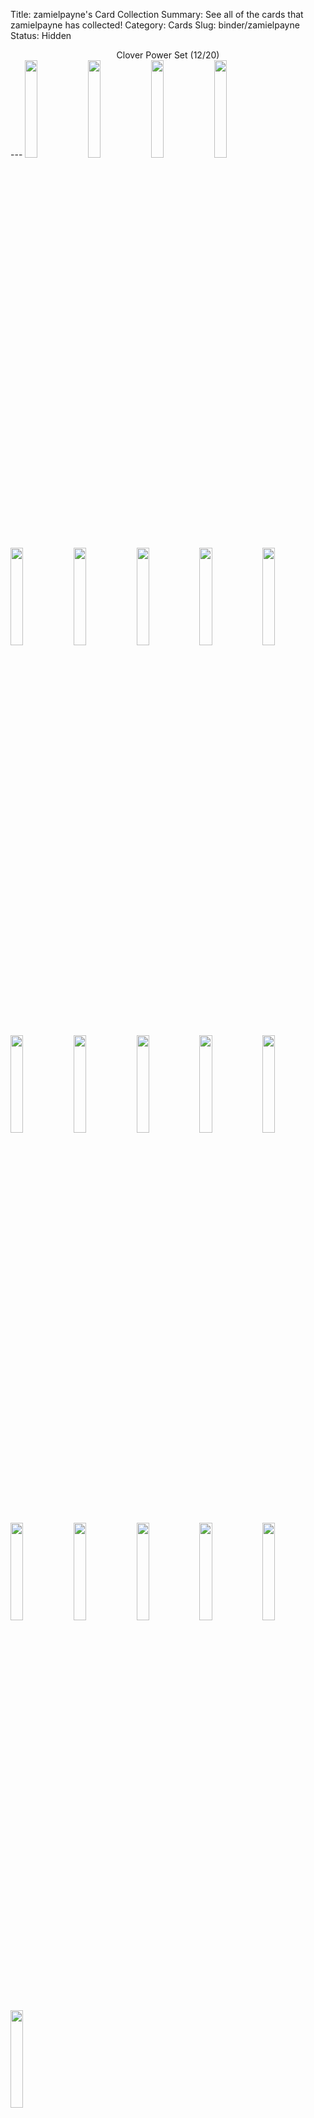 Title: zamielpayne's Card Collection
Summary: See all of the cards that zamielpayne has collected!
Category: Cards
Slug: binder/zamielpayne
Status: Hidden

<center>Clover Power Set (12/20)</center>
---
<img src='/images/cards/back-small.png' width='20%'><img src='/images/cards/back-small.png' width='20%'><span title='1 Card'><a href='/card/547c93afbd692/'><img src='/images/cards/547c93afbd692-small.png' width='20%'></a></span><span title='2 Cards'><a href='/card/fc19809dc9183/'><img src='/images/cards/fc19809dc9183-small.png' width='20%'></a></span><img src='/images/cards/back-small.png' width='20%'><span title='3 Cards'><a href='/card/282f0b71360a5/'><img src='/images/cards/282f0b71360a5-small.png' width='20%'></a></span><img src='/images/cards/back-small.png' width='20%'><img src='/images/cards/back-small.png' width='20%'><span title='1 Card'><a href='/card/96487ec96fb09/'><img src='/images/cards/96487ec96fb09-small.png' width='20%'></a></span><span title='1 Card'><a href='/card/9489c9ff45ad10/'><img src='/images/cards/9489c9ff45ad10-small.png' width='20%'></a></span><span title='1 Card'><a href='/card/7698bc91a42511/'><img src='/images/cards/7698bc91a42511-small.png' width='20%'></a></span><img src='/images/cards/back-small.png' width='20%'><span title='3 Cards'><a href='/card/d72e35b107d113/'><img src='/images/cards/d72e35b107d113-small.png' width='20%'></a></span><img src='/images/cards/back-small.png' width='20%'><span title='1 Card'><a href='/card/8afda7024ce515/'><img src='/images/cards/8afda7024ce515-small.png' width='20%'></a></span><img src='/images/cards/back-small.png' width='20%'><span title='1 Card'><a href='/card/6bbd232a253317/'><img src='/images/cards/6bbd232a253317-small.png' width='20%'></a></span><span title='4 Cards'><a href='/card/19d6ffca4e1818/'><img src='/images/cards/19d6ffca4e1818-small.png' width='20%'></a></span><span title='1 Card'><a href='/card/b85133aeee1f19/'><img src='/images/cards/b85133aeee1f19-small.png' width='20%'></a></span><span title='1 Card'><a href='/card/24baab34ee5420/'><img src='/images/cards/24baab34ee5420-small.png' width='20%'></a></span><center>Radish Riot Set (9/20)</center>
---
<span title='2 Cards'><a href='/card/83c4720aa822/'><img src='/images/cards/83c4720aa822-small.png' width='20%'></a></span><img src='/images/cards/back-small.png' width='20%'><span title='1 Card'><a href='/card/0b8f34452424/'><img src='/images/cards/0b8f34452424-small.png' width='20%'></a></span><span title='1 Card'><a href='/card/d05b9c77a425/'><img src='/images/cards/d05b9c77a425-small.png' width='20%'></a></span><img src='/images/cards/back-small.png' width='20%'><img src='/images/cards/back-small.png' width='20%'><img src='/images/cards/back-small.png' width='20%'><span title='1 Card'><a href='/card/5f989bebb229/'><img src='/images/cards/5f989bebb229-small.png' width='20%'></a></span><img src='/images/cards/back-small.png' width='20%'><span title='1 Card'><a href='/card/9bee98d4a331/'><img src='/images/cards/9bee98d4a331-small.png' width='20%'></a></span><span title='3 Cards'><a href='/card/26a11faa1f32/'><img src='/images/cards/26a11faa1f32-small.png' width='20%'></a></span><img src='/images/cards/back-small.png' width='20%'><img src='/images/cards/back-small.png' width='20%'><img src='/images/cards/back-small.png' width='20%'><img src='/images/cards/back-small.png' width='20%'><span title='3 Cards'><a href='/card/6cfc679a9237/'><img src='/images/cards/6cfc679a9237-small.png' width='20%'></a></span><span title='1 Card'><a href='/card/67d3c2503338/'><img src='/images/cards/67d3c2503338-small.png' width='20%'></a></span><img src='/images/cards/back-small.png' width='20%'><span title='1 Card'><a href='/card/be0ee33cf240/'><img src='/images/cards/be0ee33cf240-small.png' width='20%'></a></span><img src='/images/cards/back-small.png' width='20%'><center>Solar Song Set (14/20)</center>
---
<img src='/images/cards/back-small.png' width='20%'><span title='1 Card'><a href='/card/7f1e79265836/'><img src='/images/cards/7f1e79265836-small.png' width='20%'></a></span><span title='1 Card'><a href='/card/bcb50e841577/'><img src='/images/cards/bcb50e841577-small.png' width='20%'></a></span><span title='1 Card'><a href='/card/574baa8ef5d4/'><img src='/images/cards/574baa8ef5d4-small.png' width='20%'></a></span><span title='3 Cards'><a href='/card/4b517d7ae5d4/'><img src='/images/cards/4b517d7ae5d4-small.png' width='20%'></a></span><span title='3 Cards'><a href='/card/26f8bafaef87/'><img src='/images/cards/26f8bafaef87-small.png' width='20%'></a></span><span title='2 Cards'><a href='/card/25204c6a059e/'><img src='/images/cards/25204c6a059e-small.png' width='20%'></a></span><span title='2 Cards'><a href='/card/28c5ba254e54/'><img src='/images/cards/28c5ba254e54-small.png' width='20%'></a></span><span title='1 Card'><a href='/card/e8c848f88a97/'><img src='/images/cards/e8c848f88a97-small.png' width='20%'></a></span><img src='/images/cards/back-small.png' width='20%'><span title='3 Cards'><a href='/card/534c4c920c48/'><img src='/images/cards/534c4c920c48-small.png' width='20%'></a></span><img src='/images/cards/back-small.png' width='20%'><span title='3 Cards'><a href='/card/38ed77372281/'><img src='/images/cards/38ed77372281-small.png' width='20%'></a></span><span title='1 Card'><a href='/card/0e67478fb9e5/'><img src='/images/cards/0e67478fb9e5-small.png' width='20%'></a></span><span title='1 Card'><a href='/card/1d2a4e26fb25/'><img src='/images/cards/1d2a4e26fb25-small.png' width='20%'></a></span><img src='/images/cards/back-small.png' width='20%'><span title='1 Card'><a href='/card/4d08a2237477/'><img src='/images/cards/4d08a2237477-small.png' width='20%'></a></span><img src='/images/cards/back-small.png' width='20%'><img src='/images/cards/back-small.png' width='20%'><span title='1 Card'><a href='/card/67316e85e056/'><img src='/images/cards/67316e85e056-small.png' width='20%'></a></span>
---
<center><h2>Event Cards (0)</h2></center>
---
<center></center>